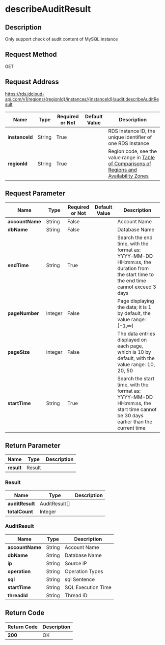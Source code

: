 # describeAuditResult


## Description
Only support check of audit content of MySQL instance

## Request Method
GET

## Request Address
https://rds.jdcloud-api.com/v1/regions/{regionId}/instances/{instanceId}/audit:describeAuditResult

|Name|Type|Required or Not|Default Value|Description|
|---|---|---|---|---|
|**instanceId**|String|True| |RDS instance ID, the unique identifier of one RDS instance|
|**regionId**|String|True| |Region code, see the value range in [Table of Comparisons of Regions and Availability Zones](../Enum-Definitions/Regions-AZ.md)|

## Request Parameter
|Name|Type|Required or Not|Default Value|Description|
|---|---|---|---|---|
|**accountName**|String|False| |Account Name|
|**dbName**|String|False| |Database Name|
|**endTime**|String|True| |Search the end time, with the format as: YYYY-MM-DD HH:mm:ss, the duration from the start time to the end time cannot exceed 3 days|
|**pageNumber**|Integer|False| |Page displaying the data; it is 1 by default, the value range: [-1,∞)|
|**pageSize**|Integer|False| |The data entries displayed on each page, which is 10 by default, with the value range: 10, 20, 50|
|**startTime**|String|True| |Search the start time, with the format as: YYYY-MM-DD HH:mm:ss, the start time cannot be 30 days earlier than the current time|


## Return Parameter
|Name|Type|Description|
|---|---|---|
|**result**|Result| |

### Result
|Name|Type|Description|
|---|---|---|
|**auditResult**|AuditResult[]| |
|**totalCount**|Integer| |
### AuditResult
|Name|Type|Description|
|---|---|---|
|**accountName**|String|Account Name|
|**dbName**|String|Database Name|
|**ip**|String|Source IP|
|**operation**|String|Operation Types|
|**sql**|String|sql Sentence|
|**startTime**|String|SQL Execution Time|
|**threadId**|String|Thread ID|

## Return Code
|Return Code|Description|
|---|---|
|**200**|OK|
